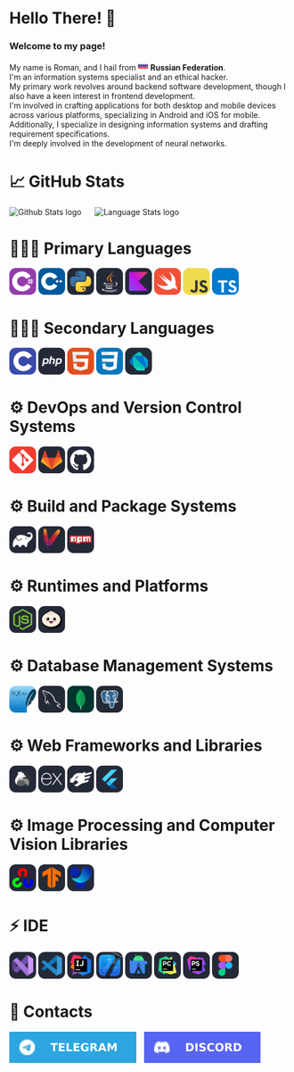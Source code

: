 <h1>Hello There! 👋</h1>

<h3>Welcome to my page!</h3>

<p>
  My name is Roman, and I hail from <img src="./Icons/RussianFlag.png" width="18"/> <b>Russian Federation</b>.
  <br/>I'm an information systems specialist and an ethical hacker.
  <br/>My primary work revolves around backend software development, though I also have a keen interest in frontend development.
  <br/>I'm involved in crafting applications for both desktop and mobile devices across various platforms, specializing in Android and iOS for mobile.
  <br/>Additionally, I specialize in designing information systems and drafting requirement specifications.
  <br/>I'm deeply involved in the development of neural networks.
</p>

<h1>📈 GitHub Stats</h1>
<p>
  <img src="https://github-readme-stats.vercel.app/api?username=MadnessEFI&show_icons=true&theme=dark" alt="Github Stats logo" style="margin-right: 20px;"/>
  <img src="https://github-readme-stats.vercel.app/api/top-langs/?username=MadnessEFI&layout=compact&theme=dark" alt="Language Stats logo"/>
</p>

<h1>👩🏻‍💻 Primary Languages</h1>
<p>
  <a href="https://learn.microsoft.com/ru-ru/dotnet/csharp/"><img src="./Icons/CS.svg" width="48"/></a>
  <a href="https://learn.microsoft.com/ru-ru/cpp/cpp/?view=msvc-170"><img src="./Icons/CPP.svg" width="48"/></a>
  <a href="https://www.python.org/"><img src="./Icons/Python.svg" width="48"/></a>
  <a href="https://www.java.com/en/"><img src="./Icons/Java.svg" width="48"/></a>
  <a href="https://kotlinlang.org/"><img src="./Icons/Kotlin.svg" width="48"/></a>
  <a href="https://www.swift.org/"><img src="./Icons/Swift.svg" width="48"/></a>
  <a href="https://developer.mozilla.org/en-US/docs/Web/JavaScript"><img src="./Icons/JavaScript.svg" width="48"/></a>
  <a href="https://www.typescriptlang.org/"><img src="./Icons/TypeScript.svg" width="48"/></a>
</p>

<h1>👩🏻‍💻 Secondary Languages</h1>
<p>
  <a href="https://learn.microsoft.com/ru-ru/cpp/c-language/?view=msvc-170"><img src="./Icons/C.svg" width="48"/></a>
  <a href="https://www.php.net/"><img src="./Icons/PHP.svg" width="48"/></a>
  <a href="https://developer.mozilla.org/ru/docs/Learn/Getting_started_with_the_web/HTML_basics"><img src="./Icons/HTML.svg" width="48"/></a>
  <a href="https://developer.mozilla.org/ru/docs/Learn/Getting_started_with_the_web/CSS_basics"><img src="./Icons/CSS.svg" width="48"/></a>
  <a href="https://dart.dev/"><img src="./Icons/Dart.svg" width="48"/></a>
</p>

<h1>⚙️ DevOps and Version Control Systems</h1>
<p>
  <a href="https://git-scm.com/"><img src="./Icons/Git.svg" width="48" alt="Git"/></a>
  <a href="https://about.gitlab.com/"><img src="./Icons/GitLab.svg" width="48" alt="GitLab"/></a>
  <a href="https://github.com/"><img src="./Icons/GitHub.svg" width="48" alt="GitHub"/></a>
</p>

<h1>⚙️ Build and Package Systems</h1>
<p>
  <a href="https://gradle.org/"><img src="./Icons/Gradle.svg" width="48" alt="Gradle"/></a>
  <a href="https://maven.apache.org/"><img src="./Icons/Maven.svg" width="48" alt="Maven"/></a>
  <a href="https://www.npmjs.com/"><img src="./Icons/Npm.svg" width="48" alt="NPM"/></a>
</p>

<h1>⚙️ Runtimes and Platforms</h1>
<p>
  <a href="https://nodejs.org/"><img src="./Icons/NodeJS.svg" width="48" alt="Node.js"/></a>
  <a href="https://bun.sh/"><img src="./Icons/Bun.svg" width="48" alt="Bun"/></a>
</p>

<h1>⚙️ Database Management Systems</h1>
<p>
  <a href="https://www.sqlite.org/"><img src="./Icons/SQLite.svg" width="48" alt="SQLite"/></a>
  <a href="https://www.mysql.com/"><img src="./Icons/MySQL.svg" width="48" alt="MySQL"/></a>
  <a href="https://www.mongodb.com/"><img src="./Icons/MongoDB.svg" width="48" alt="MongoDB"/></a>
  <a href="https://www.postgresql.org/"><img src="./Icons/PostgreSQL.svg" width="48" alt="PostgreSQL"/></a>
</p>

<h1>⚙️ Web Frameworks and Libraries</h1>
<p>
  <a href="https://elysiajs.com/"><img src="./Icons/Elysia.svg" width="48" alt="Elysia"/></a>
  <a href="https://expressjs.com/"><img src="./Icons/ExpressJS.svg" width="48" alt="Express.js"/></a>
  <a href="https://fastify.dev/"><img src="./Icons/Fastify.svg" width="48" alt="Fastify"/></a>
  <a href="https://flutter.dev/"><img src="./Icons/Flutter.svg" width="48" alt="Flutter"/></a>
</p>

<h1>⚙️ Image Processing and Computer Vision Libraries</h1>
<p>
  <a href="https://opencv.org/"><img src="./Icons/OpenCV.svg" width="48" alt="OpenCV"/></a>
  <a href="https://www.tensorflow.org/"><img src="./Icons/TensorFlow.svg" width="48" alt="TensorFlow"/></a>
  <a href="https://docs.ultralytics.com/ru"><img src="./Icons/YOLOv8.svg" width="48" alt="YOLOv8"/></a>
</p>

<h1>⚡ IDE</h1>
<p>
  <a href="https://visualstudio.microsoft.com/downloads/"><img src="./Icons/VisualStudio.svg" width="48"/></a>
  <a href="https://code.visualstudio.com/"><img src="./Icons/VSCode.svg" width="48"/></a>
  <a href="https://www.jetbrains.com/ru-ru/idea/"><img src="./Icons/Idea.svg" width="48"/></a>
  <a href="https://developer.apple.com/xcode/"><img src="./Icons/XCode.svg" width="48"/></a>
  <a href="https://developer.android.com/studio"><img src="./Icons/AndroidStudio.svg" width="48"/></a>
  <a href="https://www.jetbrains.com/pycharm/"><img src="./Icons/PyCharm.svg" width="48"/></a>
  <a href="https://www.jetbrains.com/phpstorm/"><img src="./Icons/PhpStorm.svg" width="48"/></a>
  <a href="https://www.figma.com/"><img src="./Icons/Figma.svg" width="48"/></a>
</p>

<h1>💬 Contacts</h1>
<p>
    <a href="https://t.me/kisxlka"><img src="./Icons/Telegram-Square.svg" style="margin-right: 10px;"/></a>
    <a href="https://discordapp.com/users/1013231151177023559"><img src="./Icons/Discord-Square.svg" style="margin-right: 10px;"/></a>
</p>
